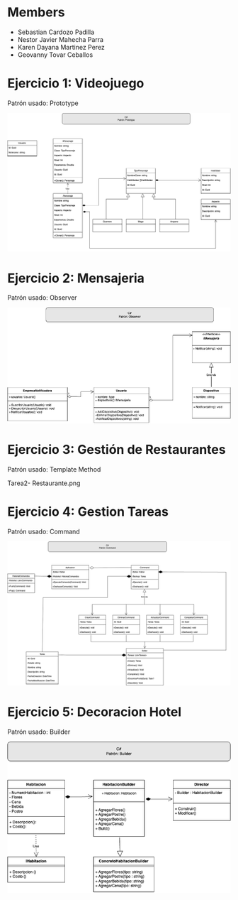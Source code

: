 # Members
- Sebastian Cardozo Padilla
- Nestor Javier Mahecha Parra
- Karen Dayana Martinez Perez
- Geovanny Tovar Ceballos

# Ejercicio 1: Videojuego
Patrón usado: Prototype

![Diagrama de clases](Tarea2-Videojuego.png)

# Ejercicio 2: Mensajeria
Patrón usado: Observer

![Diagrama de clases](Tarea2-Mensajeria.png)

# Ejercicio 3: Gestión de Restaurantes
Patrón usado: Template Method

Tarea2- Restaurante.png

# Ejercicio 4: Gestion Tareas
Patrón usado: Command

![Diagrama de clases](Tarea2-GestionTareas.png)

# Ejercicio 5: Decoracion Hotel
Patrón usado: Builder

![Diagrama de clases](Tarea2-DecoracionHotel.png)

